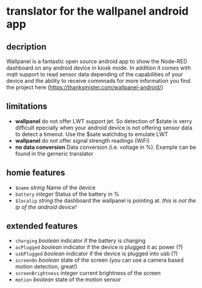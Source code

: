 # translator for the wallpanel android app
## decription
Wallpanel is a fantastic open source android app to show the Node-RED dashboard on any android device in kiosk mode. In addition it comes with mqtt support to read sensor data depending of the capabilities of your device and the ability to receive commnads
for more information you find the project here (https://thanksmister.com/wallpanel-android/)

## limitations
- **wallpanel** do not offer LWT support jet. So detection of $state is verry difficult epecially when your android device is not offering sensor data to detect a timeout. Use the $sate watchdog to emulate LWT
- **wallpanel** do not offer signal strength readings (WiFi)
- **no data conversion** Data conversion (i.e. voltage in %). Example can be found in the gerneric translator

## homie features
- `$name` *string* Name of the device
- `battery` *integer* Status of the battery in %
- `$localip` *string* the dashboard the wallpanel is pointing at. *this is not the ip of the android device!*

## extended features
- `charging` *boolean* indicator if the battery is charging
- `acPlugged` *boolean* indicator if the device is plugged it ac power (?)
- `usbPlugged` *boolean* indicator if the device is plugged into usb (?)
- `screenOn` *boolean* state of the screen (you can use a camera based motion detection, great!)
- `screenBrightness` *integer* current brightness of the screen
- `motion` *boolean* state of the motion sensor